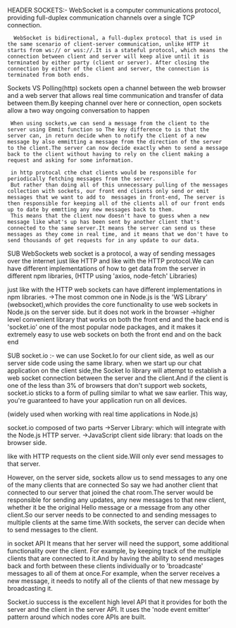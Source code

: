 HEADER 
      SOCKETS:- WebSocket is a computer communications protocol, providing full-duplex communication channels over a single TCP connection.

      WebSocket is bidirectional, a full-duplex protocol that is used in the same scenario of client-server communication, unlike HTTP it starts from ws:// or wss://.It is a stateful protocol, which means the connection between client and server will keep alive until it is terminated by either party (client or server). After closing the connection by either of the client and server, the connection is terminated from both ends. 

Sockets VS Polling(http)
     sockets open a channel between the web browser and a web server that allows real time communication and transfer of data between them.By keeping  channel over here or  connection, open sockets allow a two way ongoing conversation to happen

     When using sockets,we can send a message from the client to the server using Emmit function so The key difference to is that the server can, in return decide when to notify the client of a new message by also emmitting a message from the direction of the server to the client.The server can now decide exactly when to send a message back to the client without having to rely on the client making a request and asking for some information.

     in http protocal cthe chat clients would be responsible for periodically fetching messages from the server.
     But rather than doing all of this unnecessary pulling of the messages collection with sockets, our front end clients only send or emit messages that we want to add to  messages in front-end, The server is then responsible for keeping all of the clients all of our front ends up to date by emmtting any new messages back to them.
     This means that the client now doesn't have to guess when a new message like what's up has been sent by another client that's connected to the same server.It means the server can send us these messages as they come in real time, and it means that we don't have to send thousands of get requests for in any update to our data.

SUB WebSockets web socket is a protocol, a way of sending messages over the internet just like HTTP and like with the HTTP protocol.We can have different implementations of how to get data from the server in different npm libraries, (HTTP using 'axios, node-fetch' Libraries)

just like with the HTTP web sockets can have different implementations in npm libraries.
      ->The most common one in Node.js is the 'WS Library' (websocket),which provides the core functionality to use web sockets in Node.js on the server side. but it does not work in the browser 
      ->higher level convenient library that works on both the front end and the back end is 'socket.io'
      one of the most popular node packages, and it makes it extremely easy to use web sockets on both the front end and on the back end

SUB socket.io :- we can use Socket.Io for our client side, as well as our server side code using the same library.
when we start up our chat application on the client side,the Socket Io library will attempt to establish a web socket connection between the server and the client.And if the client is one of the less than 3% of browsers that don't support web sockets, socket.io sticks to a form of pulling similar to what we saw earlier.
This way, you're guaranteed to have your application run on all devices.

(widely used when working with real time applications in Node.js)

socket.io composed of two parts
       ->Server Library: which will integrate with the Node.js HTTP server.
       ->JavaScript client side library: that loads on the browser side.

like with HTTP requests on the client side.Will only ever send messages to that server.

However, on the server side, sockets allow us to send messages to any one of the many clients that are connected So say we had another client that connected to our server that joined the chat room.The server would be responsible for sending any updates, any new messages to that new client, whether it be the original Hello message or a message from any other client.So our server needs to be connected to and sending messages to multiple clients at the same time.With sockets, the server can decide when to send messages to the client.

in socket API It means that her server will need the support, some additional functionality over the client. For example, by keeping track of the multiple clients that are connected to it.And by having the ability to send messages back and forth between these clients individually or to 'broadcaste' messages to all of them at once.For example, when the server receives a new message, it needs to notify all of the clients of that new message by broadcasting it.

Socket.io success is the excellent high level API that it provides for both the server and the client in the server API. It uses the 'node event emitter' pattern around which nodes core APIs are built.
